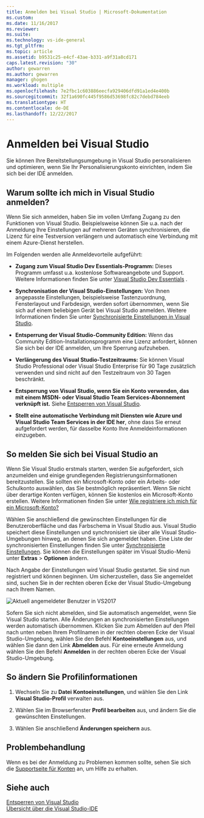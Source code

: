 ```yaml
---
title: Anmelden bei Visual Studio | Microsoft-Dokumentation
ms.custom: 
ms.date: 11/16/2017
ms.reviewer: 
ms.suite: 
ms.technology: vs-ide-general
ms.tgt_pltfrm: 
ms.topic: article
ms.assetid: b9531c25-e4cf-43ae-b331-a9f31a8cd171
caps.latest.revision: "30"
author: gewarren
ms.author: gewarren
manager: ghogen
ms.workload: multiple
ms.openlocfilehash: 7e2fbc1c603886eecfa929406dfd91a1ed4e400b
ms.sourcegitcommit: 32f1a690fc445f9586d53698fc82c7debd784eeb
ms.translationtype: HT
ms.contentlocale: de-DE
ms.lasthandoff: 12/22/2017
---
```

# <a name="sign-in-to-visual-studio"></a>Anmelden bei Visual Studio

Sie können Ihre Bereitstellungsumgebung in Visual Studio personalisieren und optimieren, wenn Sie Ihr Personalisierungskonto einrichten, indem Sie sich bei der IDE anmelden.

## <a name="why-should-i-sign-in-to-visual-studio"></a>Warum sollte ich mich in Visual Studio anmelden?

Wenn Sie sich anmelden, haben Sie im vollen Umfang Zugang zu den Funktionen von Visual Studio. Beispielsweise können Sie u.a. nach der Anmeldung Ihre Einstellungen auf mehreren Geräten synchronisieren, die Lizenz für eine Testversion verlängern und automatisch eine Verbindung mit einem Azure-Dienst herstellen. 

Im Folgenden werden alle Anmeldevorteile aufgeführt:  

- **Zugang zum Visual Studio Dev Essentials-Programm:** Dieses Programm umfasst u.a. kostenlose Softwareangebote und Support. Weitere Informationen finden Sie unter [Visual Studio Dev Essentials](http://aka.ms/vsdevhelp) .

- **Synchronisation der Visual Studio-Einstellungen:** Von Ihnen angepasste Einstellungen, beispielsweise Tastenzuordnung, Fensterlayout und Farbdesign, werden sofort übernommen, wenn Sie sich auf einem beliebigen Gerät bei Visual Studio anmelden. Weitere Informationen finden Sie unter [Synchronisierte Einstellungen in Visual Studio](../ide/synchronized-settings-in-visual-studio.md).

- **Entsperrung der Visual Studio-Community Edition:** Wenn das Community Edition-Installationsprogramm eine Lizenz anfordert, können Sie sich bei der IDE anmelden, um Ihre Sperrung aufzuheben.

- **Verlängerung des Visual Studio-Testzeitraums:** Sie können Visual Studio Professional oder Visual Studio Enterprise für 90 Tage zusätzlich verwenden und sind nicht auf den Testzeitraum von 30 Tagen beschränkt.

- **Entsperrung von Visual Studio, wenn Sie ein Konto verwenden, das mit einem MSDN- oder Visual Studio Team Services-Abonnement verknüpft ist.** Siehe [Entsperren von Visual Studio](../ide/how-to-unlock-visual-studio.md).

- **Stellt eine automatische Verbindung mit Diensten wie Azure und Visual Studio Team Services in der IDE her**, ohne dass Sie erneut aufgefordert werden, für dasselbe Konto Ihre Anmeldeinformationen einzugeben.

## <a name="how-to-sign-in-to-visual-studio"></a>So melden Sie sich bei Visual Studio an

Wenn Sie Visual Studio erstmals starten, werden Sie aufgefordert, sich anzumelden und einige grundlegenden Registrierungsinformationen bereitzustellen. Sie sollten ein Microsoft-Konto oder ein Arbeits- oder Schulkonto auswählen, das Sie bestmöglich repräsentiert. Wenn Sie nicht über derartige Konten verfügen, können Sie kostenlos ein Microsoft-Konto erstellen. Weitere Informationen finden Sie unter [Wie registriere ich mich für ein Microsoft-Konto?](http://windows.microsoft.com/windows-live/sign-up-create-account-how)

Wählen Sie anschließend die gewünschten Einstellungen für die Benutzeroberfläche und das Farbschema in Visual Studio aus. Visual Studio speichert diese Einstellungen und synchronisiert sie über alle Visual Studio-Umgebungen hinweg, an denen Sie sich angemeldet haben. Eine Liste der synchronisierten Einstellungen finden Sie unter [Synchronisierte Einstellungen](../ide/synchronized-settings-in-visual-studio.md). Sie können die Einstellungen später im Visual Studio-Menü unter **Extras** > **Optionen** ändern.

Nach Angabe der Einstellungen wird Visual Studio gestartet. Sie sind nun registriert und können beginnen. Um sicherzustellen, dass Sie angemeldet sind, suchen Sie in der rechten oberen Ecke der Visual Studio-Umgebung nach Ihrem Namen.

![Aktuell angemeldeter Benutzer in VS2017](../ide/media/vs2017_username.png)

Sofern Sie sich nicht abmelden, sind Sie automatisch angemeldet, wenn Sie Visual Studio starten. Alle Änderungen an synchronisierten Einstellungen werden automatisch übernommen. Klicken Sie zum Abmelden auf den Pfeil nach unten neben Ihrem Profilnamen in der rechten oberen Ecke der Visual Studio-Umgebung, wählen Sie den Befehl **Kontoeinstellungen** aus, und wählen Sie dann den Link **Abmelden** aus. Für eine erneute Anmeldung wählen Sie den Befehl **Anmelden** in der rechten oberen Ecke der Visual Studio-Umgebung.

## <a name="to-change-your-profile-information"></a>So ändern Sie Profilinformationen

1. Wechseln Sie zu **Datei** **Kontoeinstellungen**, und wählen Sie den Link **Visual Studio-Profil** verwalten aus.

1. Wählen Sie im Browserfenster **Profil bearbeiten** aus, und ändern Sie die gewünschten Einstellungen.

1. Wählen Sie anschließend **Änderungen speichern** aus.

## <a name="troubleshooting"></a>Problembehandlung

Wenn es bei der Anmeldung zu Problemen kommen sollte, sehen Sie sich die [Supportseite für Konten](https://www.visualstudio.com/subscriptions/support/) an, um Hilfe zu erhalten.

## <a name="see-also"></a>Siehe auch

[Entsperren von Visual Studio](../ide/how-to-unlock-visual-studio.md)  
[Übersicht über die Visual Studio-IDE](../ide/visual-studio-ide.md)

